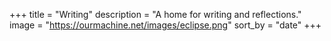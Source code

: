 +++
title = "Writing"
description = "A home for writing and reflections."
image = "https://ourmachine.net/images/eclipse.png"
sort_by = "date"
+++
